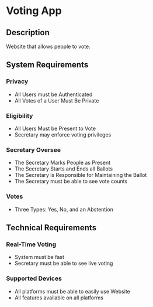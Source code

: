 # Voting App #

## Description ##

Website that allows people to vote.

## System Requirements ##

### Privacy ###

- All Users must be Authenticated
- All Votes of a User Must Be Private

### Eligibility ###

- All Users Must be Present to Vote
- Secretary may enforce voting privileges

### Secretary Oversee ###

- The Secretary Marks People as Present
- The Secretary Starts and Ends all Ballots
- The Secretary is Responsible for Maintaining the Ballot
- The Secretary must be able to see vote counts

### Votes ###

- Three Types: Yes, No, and an Abstention

## Technical Requirements ##

### Real-Time Voting ###

- System must be fast
- Secretary must be able to see live voting

### Supported Devices ###

- All platforms must be able to easily use Website
- All features available on all platforms
